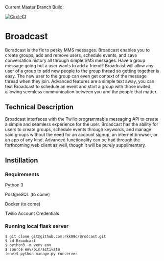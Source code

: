 Current Master Branch Build:


[![CircleCI](https://circleci.com/gh/rkk09c/Brodcast/tree/master.svg?style=svg&circle-token=4bb4c3cc6b30eb70d709f012585b11964f5b7a86)](https://circleci.com/gh/rkk09c/Brodcast/tree/master)

# Broadcast

Boradcast is the fix to pesky MMS messages. Broadcast enables you to create groups, add and remove users, schedule events, and save conversation history all through simple SMS messages. Have a group message going but a user wants to add a friend? Broadcast will allow any user of a group to add new people to the group thread so getting together is easy. The new user to the group can even get context of the message thread when they join. Advanced features are a simple text away, you can text Broadcast to schedule an event and start a group with those invited, allowing seemless communication between you and the people that matter.

## Technical Description

Broadcast interfaces with the Twilio programmable messaging API to create a simple and seamless experience for the user. Broadcast has the ability for users to create groups, schedule events through keywords, and manage said groups without the need for an account signup, an internet browser, or an app of any kind. Advanced functionality can be had through the forthcoming web client as well, though it will be purely supplimentary.

## Instillation

### Requirements

Python 3

PostgreSQL (to come)

Docker (to come)

Twilio Account Credentials

### Running local flask server

    $ git clone git@github.com:rkk09c/Brodcast.git
    $ cd Broadcast
    $ python3 -m venv env
    $ source env/bin/activate
    (env)$ python manage.py runserver
